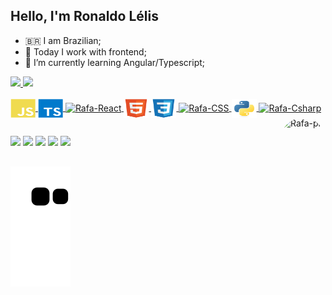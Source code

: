## Hello, I'm Ronaldo Lélis

- 🇧🇷 I am Brazilian;
- 🔭 Today I work with frontend;
- 🌱 I’m currently learning Angular/Typescript;

<div>
  <a href="https://github.com/ronaldolelis">
  <img height="180em" src="https://github-readme-stats.vercel.app/api?username=ronaldolelis&show_icons=true&theme=dracula&include_all_commits=true&count_private=true"/>
  <img height="180em" src="https://github-readme-stats.vercel.app/api/top-langs/?username=ronaldolelis&layout=compact&langs_count=7&theme=dracula"/>
</div>
  
<div style="display: inline_block"><br>
  <img align="center" alt="Rafa-Js" height="30" width="40" src="https://raw.githubusercontent.com/devicons/devicon/master/icons/javascript/javascript-plain.svg">
  <img align="center" alt="Rafa-Ts" height="30" width="40" src="https://raw.githubusercontent.com/devicons/devicon/master/icons/typescript/typescript-plain.svg">
  <img align="center" alt="Rafa-React" height="30" width="40" src="https://cdn.jsdelivr.net/gh/devicons/devicon/icons/angularjs/angularjs-original.svg">
  <img align="center" alt="Rafa-HTML" height="30" width="40" src="https://raw.githubusercontent.com/devicons/devicon/master/icons/html5/html5-original.svg">
  <img align="center" alt="Rafa-CSS" height="30" width="40" src="https://raw.githubusercontent.com/devicons/devicon/master/icons/css3/css3-original.svg">
  <img align="center" alt="Rafa-CSS" height="30" width="40" src="https://cdn.jsdelivr.net/gh/devicons/devicon/icons/flutter/flutter-original.svg">      
  <img align="center" alt="Rafa-Python" height="30" width="40" src="https://raw.githubusercontent.com/devicons/devicon/master/icons/python/python-original.svg">
  <img align="center" alt="Rafa-Csharp" height="30" width="40" src="https://cdn.jsdelivr.net/gh/devicons/devicon/icons/php/php-original.svg">
          
  <img align="right" alt="Rafa-pic" height="150" style="border-radius:50px;" src="https://user-images.githubusercontent.com/22671853/166597193-3ab233a0-266a-4105-af5f-5a9732025060.png">
</div>
  
##
  
<div> 
  <a href="https://www.youtube.com/channel/UC6MlmFpa9PpKW_M3_DALm1A" target="_blank"><img src="https://img.shields.io/badge/YouTube-FF0000?style=for-the-badge&logo=youtube&logoColor=white" target="_blank"></a>
  <a href="https://www.instagram.com/lelis_siqueira/" target="_blank"><img src="https://img.shields.io/badge/-Instagram-%23E4405F?style=for-the-badge&logo=instagram&logoColor=white" target="_blank"></a>
  <a href = "mailto:lelisartefinal@gmail.com"><img src="https://img.shields.io/badge/-Gmail-%23333?style=for-the-badge&logo=gmail&logoColor=white" target="_blank"></a>
  <a href="https://www.linkedin.com/in/ronaldo-de-lelis/" target="_blank"><img src="https://img.shields.io/badge/-LinkedIn-%230077B5?style=for-the-badge&logo=linkedin&logoColor=white" target="_blank"></a> 
  <a href="https://www.lelisdesigner.com.br" target="_blank"><img src="https://img.shields.io/website-up-down-green-red/http/monip.org.svg" target="_blank"></a>
</div>
  
##
 
![Snake animation](https://github.com/rafaballerini/rafaballerini/blob/output/github-contribution-grid-snake.svg)
 

  
 

